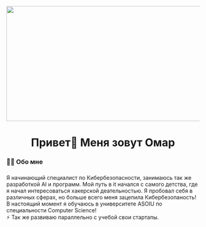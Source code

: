 <br clear="both">

<div align="center">
  <img height="300" width="600" src="https://github.com/user-attachments/assets/f56ef9cb-2301-44c2-bad1-00fbbfa4cd0a"  />
</div>

###

<h1 align="center">Привет👋 Меня зовут Омар</h1>

###

<h3 align="left">👩‍💻  Обо мне</h3>

###

<p align="left">Я начинающий специалист по Кибербезопасности, занимаюсь так же разработкой AI и программ. Мой путь в it начался с самого детства, где я начал интересоваться хакерской деательностью. Я пробовал себя в различных сферах, но больше всего меня зацепила Кибербезопаность! В настоящий момент я обучаюсь в университете ASOIU по специальности Computer Science!<br>⚡ Так же развиваю параллельно с учебой свои стартапы.</p>
